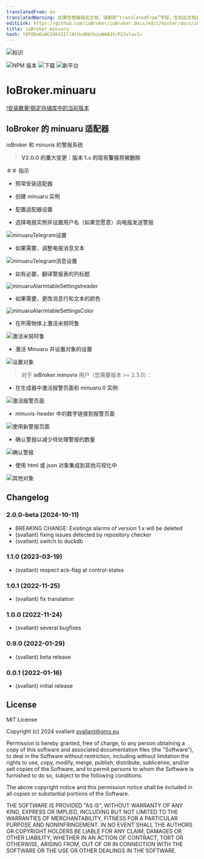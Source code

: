 ```yaml
---
translatedFrom: en
translatedWarning: 如果您想编辑此文档，请删除“translatedFrom”字段，否则此文档将再次自动翻译
editLink: https://github.com/ioBroker/ioBroker.docs/edit/master/docs/zh-cn/adapterref/iobroker.minuaru/README.md
title: ioBroker.minuaru
hash: Y8P8DmEv8GI8h1IIllNtUvdR6tbzuWAA3Y/P2JvlavI=
---
```

![标识](../../../en/adapterref/iobroker.minuaru/admin/minuaru.png)

![NPM 版本](https://img.shields.io/npm/v/iobroker.minuaru.svg)
![下载](https://img.shields.io/npm/dm/iobroker.minuaru.svg)
![新平台](https://nodei.co/npm/iobroker.minuaru.png?downloads=true)

# IoBroker.minuaru
[!安装数量](https://iobroker.live/badges/minuaru-installed.svg)[!稳定存储库中的当前版本](https://iobroker.live/badges/minuaru-stable.svg)

## IoBroker 的 minuaru 适配器
ioBroker 和 minuvis 的警报系统

> **V2.0.0 的重大变更：版本 1.x 的现有警报将被删除**

＃＃ 指示
- 照常安装适配器
- 创建 minuaru 实例
- 配置适配器设置

- 选择电报实例并设置用户名（如果您愿意）向电报发送警报

![minuaruTelegram设置](https://user-images.githubusercontent.com/20790635/151257135-3b8e335f-9510-4531-9452-a982426011ab.png)

- 如果需要，调整电报消息文本

![minuaruTelegram消息设置](https://user-images.githubusercontent.com/20790635/151257507-b882a3ec-88b3-4c91-bc24-c774db30908f.png)

- 如有必要，翻译警报表的列标题

![minuaruAlarmtableSettingsheader](https://user-images.githubusercontent.com/20790635/151255365-4613045d-c868-4e5e-b428-9077b7ae6f99.png)

- 如果需要，更改消息行和文本的颜色

![minuaruAlarmtableSettingsColor](https://user-images.githubusercontent.com/20790635/151256690-ee9bead9-9277-4438-998b-c04d8c566124.png)

- 在所需物体上激活米努阿鲁

![激活米努阿鲁](https://user-images.githubusercontent.com/20790635/151258456-58e99565-8af5-4200-a1f0-c6c75f4351d2.png)

- 激活 Minuaru 并设置对象的设置

![设置对象](https://user-images.githubusercontent.com/20790635/151258700-4d3ca8ca-5df0-4c3d-9638-968b97d788eb.png)

> 对于 **ioBroker.minuvis** 用户（您需要版本 >= 2.3.0）：

- 在生成器中激活报警页面和 minuaru.0 实例

![激活报警页面](https://user-images.githubusercontent.com/20790635/151258040-6bb074e3-bd35-45b5-9888-5e826a7d3edc.png)

- minuvis-header 中的数字链接到报警页面

![使用新警报页面](https://user-images.githubusercontent.com/20790635/151259455-c8d5a676-027a-4651-813b-211ca2083fd9.png)

- 确认警报以减少待处理警报的数量

![确认警报](https://user-images.githubusercontent.com/20790635/151259642-4daec6cf-35fa-4e68-9d92-0000c2d41c25.png)

- 使用 html 或 json 对象集成到其他可视化中

![其他对象](https://user-images.githubusercontent.com/20790635/151259992-61758c9c-e102-4f38-ae0e-931721d04a17.png)

## Changelog
### 2.0.0-beta (2024-10-11)
* BREAKING CHANGE: Existings alarms of version 1.x will be deleted
* (svallant) fixing issues detected by repository checker
* (svallant) switch to duckdb

### 1.1.0 (2023-03-19)
* (svallant) respect ack-flag at control-states

### 1.0.1 (2022-11-25)
* (svallant) fix translation

### 1.0.0 (2022-11-24)
* (svallant) several bugfixes

### 0.9.0 (2022-01-29)
* (svallant) beta release

### 0.0.1 (2022-01-16)
* (svallant) initial release

## License
MIT License

Copyright (c) 2024 svallant <svallant@gmx.eu>

Permission is hereby granted, free of charge, to any person obtaining a copy
of this software and associated documentation files (the "Software"), to deal
in the Software without restriction, including without limitation the rights
to use, copy, modify, merge, publish, distribute, sublicense, and/or sell
copies of the Software, and to permit persons to whom the Software is
furnished to do so, subject to the following conditions:

The above copyright notice and this permission notice shall be included in all
copies or substantial portions of the Software.

THE SOFTWARE IS PROVIDED "AS IS", WITHOUT WARRANTY OF ANY KIND, EXPRESS OR
IMPLIED, INCLUDING BUT NOT LIMITED TO THE WARRANTIES OF MERCHANTABILITY,
FITNESS FOR A PARTICULAR PURPOSE AND NONINFRINGEMENT. IN NO EVENT SHALL THE
AUTHORS OR COPYRIGHT HOLDERS BE LIABLE FOR ANY CLAIM, DAMAGES OR OTHER
LIABILITY, WHETHER IN AN ACTION OF CONTRACT, TORT OR OTHERWISE, ARISING FROM,
OUT OF OR IN CONNECTION WITH THE SOFTWARE OR THE USE OR OTHER DEALINGS IN THE
SOFTWARE.